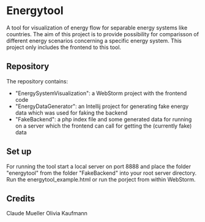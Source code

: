 # Energytool #
A tool for visualization of energy flow for separable energy systems like countries. The aim of this project is to provide possibility for comparisson of different energy scenarios concerning a specific energy system. This project only includes the frontend to this tool.

## Repository ##
The repository contains:
* "EnergySystemVisualization": a WebStorm project with the frontend code
* "EnergyDataGenerator": an Intellij project for generating fake energy data which was used for faking the backend
* "FakeBackend": a php index file and some generated data for running on a server which the frontend can call for getting the (currently fake) data

## Set up ##
For running the tool start a local server on port 8888 and place the folder "energytool" from the folder "FakeBackend" into your root server directory.
Run the energytool_example.html or run the porject from within WebStorm.

## Credits ##
Claude Mueller
Olivia Kaufmann